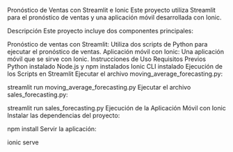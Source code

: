 
Pronóstico de Ventas con Streamlit e Ionic
Este proyecto utiliza Streamlit para el pronóstico de ventas y una aplicación móvil desarrollada con Ionic.

Descripción
Este proyecto incluye dos componentes principales:

Pronóstico de ventas con Streamlit: Utiliza dos scripts de Python para ejecutar el pronóstico de ventas.
Aplicación móvil con Ionic: Una aplicación móvil que se sirve con Ionic.
Instrucciones de Uso
Requisitos Previos
Python instalado
Node.js y npm instalados
Ionic CLI instalado
Ejecución de los Scripts en Streamlit
Ejecutar el archivo moving_average_forecasting.py:

streamlit run moving_average_forecasting.py
Ejecutar el archivo sales_forecasting.py:

streamlit run sales_forecasting.py
Ejecución de la Aplicación Móvil con Ionic
Instalar las dependencias del proyecto:

npm install
Servir la aplicación:

ionic serve

